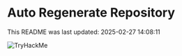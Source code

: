 # Auto Regenerate Repository

This README was last updated: 2025-02-27 14:08:11

 ![TryHackMe](https://tryhackme.com/badge/533634)